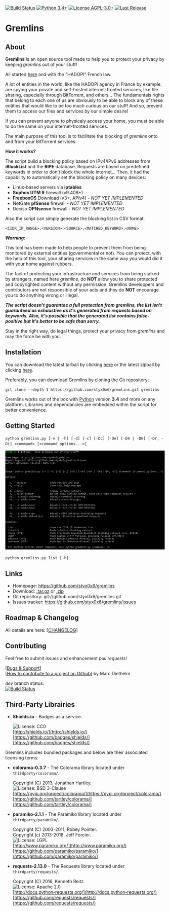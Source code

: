 [![Build Status](https://travis-ci.org/styx0x6/gremlins.svg?branch=master)](https://travis-ci.org/styx0x6/gremlins)
[![Python 3.4+](https://img.shields.io/badge/Python-3.4+-blue.svg)](https://www.python.org/)
[![License AGPL-3.0+](https://img.shields.io/badge/License-AGPL--3.0+-blue.svg)](https://raw.githubusercontent.com/styx0x6/gremlins/master/LICENSE)
[![Last Release](https://img.shields.io/github/tag/styx0x6/gremlins.svg)](https://github.com/styx0x6/gremlins)

# Gremlins

About
----

**Gremlins** is an open source tool made to help you to protect your privacy by keeping *gremlins* out of your stuff!

All started [here](http://seclists.org/fulldisclosure/2011/May/434) and with the "HADOPI" French law.

A lot of entities in the world, like the HADOPI agency in France by example, are spying your private and self-hosted
internet-fronted services, like file sharing, especially through BitTorrent, and others... The fundamentals rights that belong to
each one of us are obviously to be able to block any of these entities that would like to be too much curious on our
stuff! And so, prevent them to access our files and services by our simple desire!

If you can prevent anyone to physicaly access your home, you must be able to do the same on your internet-fronted
services.

The main purpose of this tool is to facilitate the blocking of *gremlins* onto and from your BitTorrent services.

**How it works?**

The script build a blocking policy based on IPv4/IPv6 addresses from **iBlockList** and the **RIPE** database. Requests
are based on predefined keywords in order to don't block the whole internet... Then, it had the capability to
automatically set the blocking policy on many devices:

* Linux-based servers via **iptables**
* **Sophos UTM 9** firewall (v9.408+)
* **FreeboxOS** Download (v3+, APIv4) _- NOT YET IMPLEMENTED_
* NetGate **pfSense** firewall _- NOT YET IMPLEMENTED_
* Deciso **OPNsense** firewall _- NOT YET IMPLEMENTED_

Also the script can simply generate the blocking list in CSV format:

    <CIDR_IP_RANGE>,<VERSION>,<SOURCE>,<MATCHED_KEYWORD>,<NAME>

_**Warning:**_

This tool has been made to help people to prevent them from being monitored by external entities (governmental or not).
You can protect, with the help of this tool, your sharing services in the same way you
would did it with your home against rubbers.

The fact of protecting your infrastructure and services from being stalked by strangers, named here *gremlins*, do
**NOT** allow you to share protected and copyrighted content without any permission. Gremlins developpers and
contributors are not responsible of your acts and they do **NOT** encourage you to do anything wrong or illegal.

_**The script doesn't guarantee a full protection from gremlins, the list isn't guaranteed as exhaustive as
it's generated from requests based on keywords. Also, it's possible that the generated list contains false-positive but
it's better to be safe than sorry.**_

Stay in the right way, do legal things, protect your privacy from *gremlins* and may the force be with you.

Installation
----

You can download the latest tarball by clicking [here](https://github.com/styx0x6/gremlins/tarball/master) or the
latest zipball by clicking  [here](https://github.com/styx0x6/gremlins/zipball/master).

Preferably, you can download Gremlins by cloning the [Git](https://github.com/styx0x6/gremlins) repository:

    git clone --depth 1 https://github.com/styx0x6/gremlins.git gremlins

Gremlins works out of the box with [Python](http://www.python.org/download/) version **3.4** and more on any platform.
Libraries and dependancies are embedded within the script for better convenience.

Getting Started
----

`python gremlins.py [-v | -h] [-d] [-c] [-Dc] [-De] [-D4 | -D6] [-Dr, -Di] <command> [<command_options...>]`

![help](help.png)

`python gremlins.py list [-h]`

Links
----

* Homepage: https://github.com/styx0x6/gremlins
* Download: [.tar.gz](https://github.com/styx0x6/gremlins/tarball/master) or [.zip](https://github.com/styx0x6/gremlins/zipball/master)
* Git repository: git://github.com/styx0x6/gremlins.git
* Issues tracker: https://github.com/styx0x6/gremlins/issues

Roadmap & Changelog
----

All details are here: [[CHANGELOG](CHANGELOG.md)]

Contributing
----

Feel free to submit *issues* and enhancement *pull requests*!

[[Bugs & Support](https://github.com/styx0x6/gremlins/issues)]  
[[How to contribute to a project on Github](https://gist.github.com/MarcDiethelm/7303312)] by Marc Diethelm

*dev* branch status:  
[![Build Status](https://travis-ci.org/styx0x6/gremlins.svg?branch=dev)](https://travis-ci.org/styx0x6/gremlins)

Third-Party Librairies
----

* **Shields.io** - Badges as a service.

    ![License: CC0](https://img.shields.io/badge/License-CC0-lightgrey.svg)  
    [http://shields.io/](http://shields.io/)  
    [https://github.com/badges/shields/](https://github.com/badges/shields/)

Gremlins includes bundled packages and below are their associated licensing terms:

* **colorama-0.3.7** - The Colorama library located under `thirdparty/colorama/`.

    Copyright (C) 2013, Jonathan Hartley.  
    ![License: BSD 3-Clause](https://img.shields.io/badge/License-BSD%203--Clause-orange.svg)  
    [https://pypi.org/project/colorama/](https://pypi.org/project/colorama/)  
    [https://github.com/tartley/colorama/](https://github.com/tartley/colorama/)

* **paramiko-2.1.1** - The Paramiko library located under `thirdparty/paramiko/`.

    Copyright (C) 2003-2011, Robey Pointer.  
    Copyright (c) 2013-2018, Jeff Forcier.  
    ![License: LGPL](https://img.shields.io/badge/License-LGPL-blue.svg)  
    [http://www.paramiko.org/](http://www.paramiko.org/)  
    [https://github.com/paramiko/paramiko/](https://github.com/paramiko/paramiko/)

* **requests-2.13.0** - The Requests library located under `thirdparty/requests/`.

    Copyright (C) 2016, Kenneth Reitz.  
    ![License: Apache 2.0](https://img.shields.io/badge/License-Apache%202.0-yellowgreen.svg)  
    [http://docs.python-requests.org/](http://docs.python-requests.org/)  
    [https://github.com/requests/requests/](https://github.com/requests/requests/)
